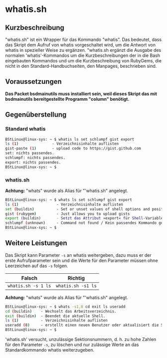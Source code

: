 # whatis.sh #

## Kurzbeschreibung ##

"whatis.sh" ist ein Wrapper für das Kommando "whatis". Das bedeutet, dass das Skript dem Aufruf von whatis vorgeschaltet wird, um die Antwort von whatis in spezieller Weise zu ergänzen. "whatis.sh ergänzt die Ausgabe des normalen 'whatis'-Kommandos um die Kurzbeschreibungen der in die Bash eingebauten Kommandos und um die Kurzbeschreibung von RubyGems, die nicht in den Standard-Handbuchseiten, den Manpages, beschrieben sind. 

## Voraussetzungen ##

**Das Packet bsdmainutils muss installiert sein, weil dieses Skript das mit bsdmainutils  bereitgestellte Programm "column" benötigt.**

## Gegenüberstellung ##

### Standard whatis ###
```bash
BStLinux@linux-sys: ~ $ whatis ls set schlumpf gist export
ls (1)               - Verzeichnisinhalte auflisten
gist-paste (1)       - upload code to https://gist.github.com
set: nichts passendes.
schlumpf: nichts passendes.
export: nichts passendes.
BStLinux@linux-sys: ~ $ 
```

### whatis.sh ###
**Achtung:** "whats" wurde als Alias für "'whatis.sh" angelegt. 

```bash
BStLinux@linux-sys: ~ $ whats ls set schlumpf gist export
ls (1)                 - Verzeichnisinhalte auflisten
set (buildin)          - Set or unset values of shell options and positional parameters.
gist (rubygem)         - Just allows you to upload gists
export (buildin)       - Setzt das Attribut »export« für Shell-Variablen.
schlumpf (unknown)     - Command not found / Kein passendes Kommando gefunden
BStLinux@linux-sys: ~ $
```

## Weitere Leistungen ##

Das Skript kann Parameter `-s` an whatis weitergeben, dazu muss er der erste Aufrufparameter sein und die Werte für den Parameter müssen ohne Leerzeichen auf das `-s` folgen.

| Falsch              | Richtig            |
| ------------------- | ------------------ |
| `whatis.sh -s 1 ls` | `whatis.sh -s1 ls` |

**Achtung:** "whats" wurde als Alias für "'whatis.sh" angelegt. 

```bash
BStLinux@linux-sys: ~ $ whats -s1,8 cd exit ls useradd
cd (buildin)    - Wechselt das Arbeitsverzeichnis.
exit (buildin)  - Beendet die aktuelle Shell.
ls (1)          - Verzeichnisinhalte auflisten
useradd (8)     - erstellt einen neuen Benutzer oder aktualisiert die St...
BStLinux@linux-sys: ~ $
```

'whatis.sh' versucht, unzulässige Sektionsnummern, d. h. zu hohe Zahlen für den Parameter `-s`, zu löschen und nur zulässige Werte an das Standardkommando whatis weiterzugeben.  

